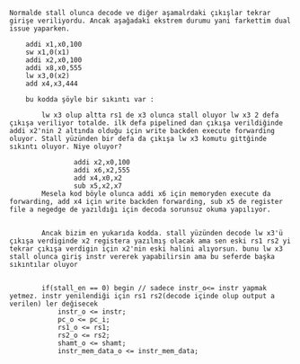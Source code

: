 
    Normalde stall olunca decode ve diğer aşamalrdaki çıkışlar tekrar girişe veriliyordu. Ancak aşağadaki ekstrem durumu yani farkettim dual issue yaparken.

		addi x1,x0,100
        sw x1,0(x1)
    	addi x2,x0,100
        addi x8,x0,555
        lw x3,0(x2)
        add x4,x3,444

        bu kodda şöyle bir sıkıntı var :

            lw x3 olup altta rs1 de x3 olunca stall oluyor lw x3 2 defa çıkışa veriliyor totalde. ilk defa pipelined dan çıkışa verildiğinde addi x2'nin 2 altında olduğu için write backden execute forwarding oluyor. Stall yüzünden bir defa da çıkışa lw x3 komutu gittğinde sıkıntı oluyor. Niye oluyor?

                	addi x2,x0,100
                    addi x6,x2,555
                    add x4,x0,x2
                    sub x5,x2,x7
            Mesela kod böyle olunca addi x6 için memoryden execute da forwarding, add x4 için write backden forwarding, sub x5 de register file a negedge de yazıldığı için decoda sorunsuz okuma yapılıyor.


            Ancak bizim en yukarıda kodda. stall yüzünden decode lw x3'ü çıkışa verdiginde x2 registera yazılmış olacak ama sen eski rs1 rs2 yi tekrar çıkışa verdigin için x2'nin eski halini alıyorsun. bunu lw x3 stall olunca giriş instr vererek yapabilirsin ama bu seferde başka sıkıntılar oluyor
            

            if(stall_en == 0) begin // sadece instr_o<= instr yapmak yetmez. instr yenilendiği için rs1 rs2(decode içinde olup output a verilen) ler değisecek
                instr_o <= instr; 
                pc_o <= pc_i;
                rs1_o <= rs1;
                rs2_o <= rs2;
                shamt_o <= shamt;
                instr_mem_data_o <= instr_mem_data;   
                    
                    